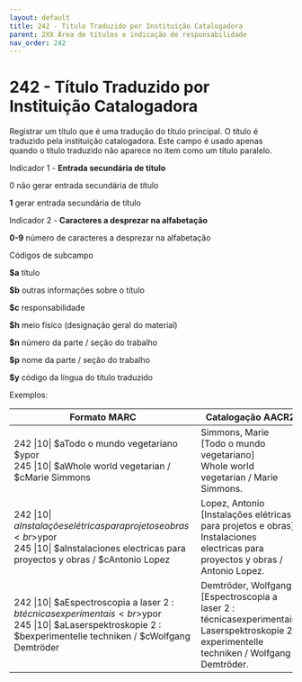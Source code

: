 ```yaml
---
layout: default
title: 242 - Título Traduzido por Instituição Catalogadora
parent: 2XX Área de títulos e indicação de responsabilidade
nav_order: 242
---
```


# 242 - Título Traduzido por Instituição Catalogadora


Registrar um título que é uma tradução do título principal. O título é traduzido pela instituição catalogadora. Este campo é usado apenas quando o título traduzido não aparece no item como um título paralelo.

Indicador 1 - **Entrada secundária de título**

0 não gerar entrada secundária de título

**1** gerar entrada secundária de título



Indicador 2 - **Caracteres a desprezar na alfabetação**

**0-9** número de caracteres a desprezar na alfabetação



Códigos de subcampo

**$a** título

**$b** outras informações sobre o título

**$c** responsabilidade

**$h** meio físico (designação geral do material)

**$n** número da parte / seção do trabalho

**$p** nome da parte / seção do trabalho

**$y** código da língua do título traduzido



Exemplos:

| Formato MARC | Catalogação AACR2 |
|--------------|---------------------|
| 242 \|10\| $aTodo o mundo vegetariano <br> $ypor  <br >245 \|10\| $aWhole world vegetarian / $cMarie Simmons | Simmons, Marie <br>[Todo o mundo vegetariano]<br> Whole world vegetarian / Marie Simmons. |
| 242 \|10\| $aInstalações elétricas para projetos e obras <br>$ypor<br>245 \|10\| $aInstalaciones electricas para proyectos y obras / $cAntonio Lopez| Lopez, Antonio<br>[Instalações elétricas para projetos e obras]<br>Instalaciones electricas para proyectos y obras / Antonio Lopez. |
| 242 \|10\| $aEspectroscopia a laser 2 : $btécnicas experimentais<br>$ypor<br>245 \|10\| $aLaserspektroskopie 2 : $bexperimentelle techniken / $cWolfgang Demtröder |Demtröder, Wolfgang<br>[Espectroscopia a laser 2 : técnicasexperimentais]<br>Laserspektroskopie 2 : experimentelle techniken / Wolfgang Demtröder. |